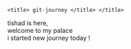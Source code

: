 
<!DOCTYPE html>
<html lang="en">
<head>
    <meta charset="UTF-8">
    <meta name="viewport" content="width=device-width, initial-scale=1.0">
   

    
    <title> git-journey </title> </title>
</head>
<body>
    tishad is here,  <br/>  welcome to my palace <br/> i started new journey today !
</body>
</html>
